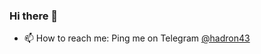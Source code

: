### Hi there 👋

<!-- - 👯 I’m looking to collaborate on Web Development Projects. -->
- 📫 How to reach me: Ping me on Telegram [@hadron43](https://t.me/hadron43)
